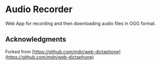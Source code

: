 # Audio Recorder

Web App for recording and then downloading audio files in OGG format.

## Acknowledgments

Forked from [https://github.com/mdn/web-dictaphone](https://github.com/mdn/web-dictaphone)